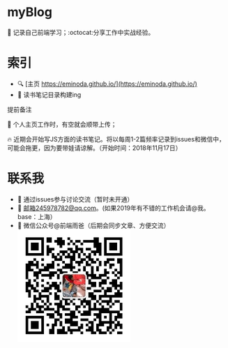 # myBlog
:memo: 记录自己前端学习；:octocat:分享工作中实战经验。

# 索引
- :mag: [主页 https://eminoda.github.io/](https://eminoda.github.io/)
- :memo: 读书笔记目录构建ing

提前备注

:grimacing: 个人主页工作时，有空就会顺带上传；

:fire: 近期会开始写JS方面的读书笔记。将以每周1-2篇频率记录到issues和微信中，可能会拖更，因为要带娃请谅解。（开始时间：2018年11月17日）

# 联系我
- :thought_balloon: 通过issues参与讨论交流（暂时未开通）
- :email: 邮箱245978782@qq.com。(如果2019年有不错的工作机会请@我。base：上海）
- :herb: 微信公众号@前端雨爸（后期会同步文章、方便交流）
![qrcode](https://github.com/eminoda/myBlog/blob/master/imgs/webcat-qrcode.jpg?raw=true)